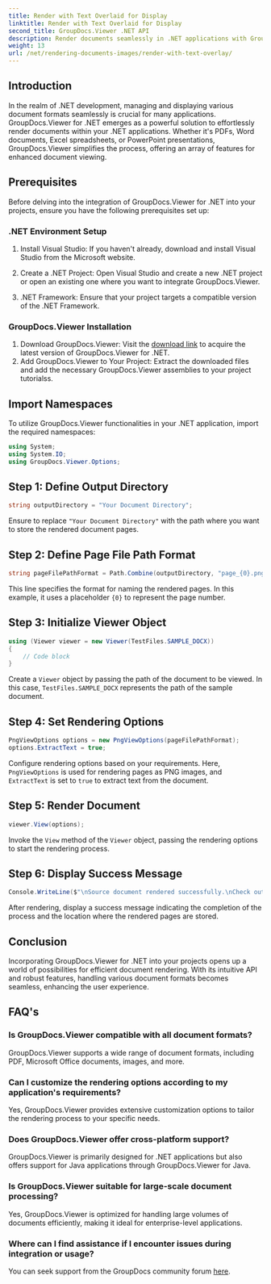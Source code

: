 ```yaml
---
title: Render with Text Overlaid for Display
linktitle: Render with Text Overlaid for Display
second_title: GroupDocs.Viewer .NET API
description: Render documents seamlessly in .NET applications with GroupDocs.Viewer, supporting various formats for enhanced user experience.
weight: 13
url: /net/rendering-documents-images/render-with-text-overlay/
---
```

## Introduction
In the realm of .NET development, managing and displaying various document formats seamlessly is crucial for many applications. GroupDocs.Viewer for .NET emerges as a powerful solution to effortlessly render documents within your .NET applications. Whether it's PDFs, Word documents, Excel spreadsheets, or PowerPoint presentations, GroupDocs.Viewer simplifies the process, offering an array of features for enhanced document viewing.
## Prerequisites
Before delving into the integration of GroupDocs.Viewer for .NET into your projects, ensure you have the following prerequisites set up:
### .NET Environment Setup
1. Install Visual Studio: If you haven't already, download and install Visual Studio from the Microsoft website.
   
2. Create a .NET Project: Open Visual Studio and create a new .NET project or open an existing one where you want to integrate GroupDocs.Viewer.
3. .NET Framework: Ensure that your project targets a compatible version of the .NET Framework.
### GroupDocs.Viewer Installation
1. Download GroupDocs.Viewer: Visit the [download link](https://releases.groupdocs.com/viewer/net/) to acquire the latest version of GroupDocs.Viewer for .NET.
2. Add GroupDocs.Viewer to Your Project: Extract the downloaded files and add the necessary GroupDocs.Viewer assemblies to your project tutorialss.

## Import Namespaces
To utilize GroupDocs.Viewer functionalities in your .NET application, import the required namespaces:
```csharp
using System;
using System.IO;
using GroupDocs.Viewer.Options;
```

## Step 1: Define Output Directory
```csharp
string outputDirectory = "Your Document Directory";
```
Ensure to replace `"Your Document Directory"` with the path where you want to store the rendered document pages.
## Step 2: Define Page File Path Format
```csharp
string pageFilePathFormat = Path.Combine(outputDirectory, "page_{0}.png");
```
This line specifies the format for naming the rendered pages. In this example, it uses a placeholder `{0}` to represent the page number.
## Step 3: Initialize Viewer Object
```csharp
using (Viewer viewer = new Viewer(TestFiles.SAMPLE_DOCX))
{
    // Code block
}
```
Create a `Viewer` object by passing the path of the document to be viewed. In this case, `TestFiles.SAMPLE_DOCX` represents the path of the sample document.
## Step 4: Set Rendering Options
```csharp
PngViewOptions options = new PngViewOptions(pageFilePathFormat);
options.ExtractText = true;
```
Configure rendering options based on your requirements. Here, `PngViewOptions` is used for rendering pages as PNG images, and `ExtractText` is set to `true` to extract text from the document.
## Step 5: Render Document
```csharp
viewer.View(options);
```
Invoke the `View` method of the `Viewer` object, passing the rendering options to start the rendering process.
## Step 6: Display Success Message
```csharp
Console.WriteLine($"\nSource document rendered successfully.\nCheck output in {outputDirectory}.");
```
After rendering, display a success message indicating the completion of the process and the location where the rendered pages are stored.

## Conclusion
Incorporating GroupDocs.Viewer for .NET into your projects opens up a world of possibilities for efficient document rendering. With its intuitive API and robust features, handling various document formats becomes seamless, enhancing the user experience.
## FAQ's
### Is GroupDocs.Viewer compatible with all document formats?
GroupDocs.Viewer supports a wide range of document formats, including PDF, Microsoft Office documents, images, and more.
### Can I customize the rendering options according to my application's requirements?
Yes, GroupDocs.Viewer provides extensive customization options to tailor the rendering process to your specific needs.
### Does GroupDocs.Viewer offer cross-platform support?
GroupDocs.Viewer is primarily designed for .NET applications but also offers support for Java applications through GroupDocs.Viewer for Java.
### Is GroupDocs.Viewer suitable for large-scale document processing?
Yes, GroupDocs.Viewer is optimized for handling large volumes of documents efficiently, making it ideal for enterprise-level applications.
### Where can I find assistance if I encounter issues during integration or usage?
You can seek support from the GroupDocs community forum [here](https://forum.groupdocs.com/c/viewer/9).
